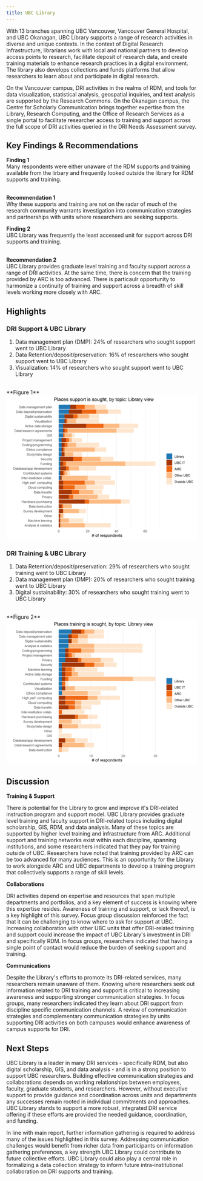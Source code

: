 ```yaml
---
title: UBC Library
---
```


With 13 branches spanning UBC Vancouver, Vancouver General Hospital, and UBC Okanagan, UBC Library supports a range of research activities in diverse and unique contexts. In the context of Digital Research Infrastructure, librarians work with local and national partners to develop access points to research, facilitate deposit of research data, and create training materials to enhance research practices in a digital environment. The library also develops collections and funds platforms that allow researchers to learn about and participate in digital research.

On the Vancouver campus, DRI activities in the realms of RDM, and tools for data visualization, statistical analysis, geospatial inquiries, and text analysis are supported by the Research Commons. On the Okanagan campus, the Centre for Scholarly Communication brings together expertise from the Library, Research Computing, and the Office of Research Services as a single portal to facilitate researcher access to training and support across the full scope of DRI activities queried in the DRI Needs Assessment survey.

## Key Findings & Recommendations

<div class="recommendation">
 <b>Finding 1</b>
<br>
Many respondents were either unaware of the RDM supports and training available from the lirbary and frequently looked outside the library for RDM supports and training.
  
  <br>
  <br>

  <b>Recommendation 1</b> 
<br>
 Why these supports and training are not on the radar of much of the research community warrants investigation into communication strategies and partnerships with units where researchers are seeking supports.
 </div>

<div class="recommendation">
<b>Finding 2</b>
  <br>
  UBC Library was frequently the least accessed unit for support across DRI supports and training.
  
  <br>
  <br>

  <b>Recommendation 2</b>
<br>
UBC Library provides graduate level training and faculty support across a range of DRI activities. At the same time, there is concern that the training provided by ARC is too advanced. There is particaulr opportunity to harmonize a continuity of training and support across a breadth of skill levels working more closely with ARC.
  </div>
  
## Highlights

### DRI Support & UBC Library

1. Data management plan (DMP): 24% of researchers who sought support went to UBC Library 
2. Data Retention/deposit/preservation: 16% of researchers who sought support went to UBC Library 
3. Visualization: 14% of researchers who sought support went to UBC Library 

<br/>
**Figure 1**

<img class="graph" alt="Places support is sought" src="graphs/Library_support_where.png">

### DRI Training & UBC Library 

1. Data Retention/deposit/preservation: 29% of researchers who sought training went to UBC Library 
2. Data management plan (DMP): 20% of researchers who sought training went to UBC Library 
3. Digital sustainability: 30% of researchers who sought training went to UBC Library 

<br/>
**Figure 2**

<img class="graph" alt="Places training is sought" src="graphs/Library_training_where.png">
  
## Discussion

**Training & Support**

There is potential for the Library to grow and improve it's DRI-related instruction program and support model. UBC Library provides graduate level training and faculty support in DRI-related topics including digital scholarship, GIS, RDM, and data analysis. Many of these topics are supported by higher level training and infrastructure from ARC. Additional support and training networks exist within each discipline, spanning institutions, and some researchers indicated that they pay for training outside of UBC. Researchers have noted that training provided by ARC can be too advanced for many audiences. This is an opportunity for the Library to work alongside ARC and UBC departments to develop a training program that collectively supports a range of skill levels.

**Collaborations**

DRI activities depend on expertise and resources that span multiple departments and portfolios, and a key element of success is knowing where this expertise resides. Awareness of training and support, or lack thereof, is a key highlight of this survey. Focus group discussion reinforced the fact that it can be challenging to know where to ask for support at UBC. Increasing collaboration with other UBC units that offer DRI-related training and support could increase the impact of UBC Library's investment in DRI and specifically RDM. In focus groups, researchers indicated that having a single point of contact would reduce the burden of seeking support and training.

**Communications**

Despite the Library's efforts to promote its DRI-related services, many researchers remain unaware of them. Knowing where researchers seek out information related to DRI training and support is critical to increasing awareness and supporting stronger communication strategies. In focus groups, many researchers indicated they learn about DRI support from discipline specific communication channels. A review of communication strategies and complementary communication strategies by units supporting DRI activities on both campuses would enhance awareness of campus supports for DRI.

## Next Steps

UBC Library is a leader in many DRI services - specifically RDM, but also digital scholarship, GIS, and data analysis - and is in a strong position to support UBC researchers. Building effective communication strategies and collaborations depends on working relationships between employees, faculty, graduate students, and researchers. However, without executive support to provide guidance and coordination across units and departments any successes remain rooted in individual commitments and approaches. UBC Library stands to support a more robust, integrated DRI service offering if these efforts are provided the needed guidance, coordination, and funding.

In line with main report, further information gathering is required to address many of the issues highlighted in this survey. Addressing communication challenges would benefit from richer data from participants on information gathering preferences, a key strength UBC Library could contribute to future collective efforts. UBC Library could also play a central role in formalizing a data collection strategy to inform future intra-institutional collaboration on DRI supports and training.
